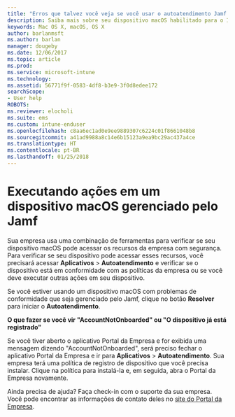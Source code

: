 ```yaml
---
title: "Erros que talvez você veja se você usar o autoatendimento Jamf | Microsoft Docs"
description: Saiba mais sobre seu dispositivo macOS habilitado para o Intune pelo Jamf.
keywords: Mac OS X, macOS, OS X
author: barlanmsft
ms.author: barlan
manager: dougeby
ms.date: 12/06/2017
ms.topic: article
ms.prod: 
ms.service: microsoft-intune
ms.technology: 
ms.assetid: 56771f9f-0583-4df8-b3e9-3f0d8edee172
searchScope:
- User help
ROBOTS: 
ms.reviewer: elocholi
ms.suite: ems
ms.custom: intune-enduser
ms.openlocfilehash: c8aa6ec1ad0e9ee9889307c6224c01f8661048b8
ms.sourcegitcommit: a41ad9988a8c14e6b15123a9ea9bc29ac437a4ce
ms.translationtype: HT
ms.contentlocale: pt-BR
ms.lasthandoff: 01/25/2018
---
```

# <a name="performing-actions-on-a-macos-device-managed-by-jamf"></a>Executando ações em um dispositivo macOS gerenciado pelo Jamf

Sua empresa usa uma combinação de ferramentas para verificar se seu dispositivo macOS pode acessar os recursos da empresa com segurança. Para verificar se seu dispositivo pode acessar esses recursos, você precisará acessar **Aplicativos** > **Autoatendimento** e verificar se o dispositivo está em conformidade com as políticas da empresa ou se você deve executar outras ações em seu dispositivo.

Se você estiver usando um dispositivo macOS com problemas de conformidade que seja gerenciado pelo Jamf, clique no botão **Resolver** para iniciar o **Autoatendimento**.

__O que fazer se você vir "AccountNotOnboarded" ou "O dispositivo já está registrado"__

Se você tiver aberto o aplicativo Portal da Empresa e for exibida uma mensagem dizendo "AccountNotOnboarded", será preciso fechar o aplicativo Portal da Empresa e ir para **Aplicativos** > **Autoatendimento**. Sua empresa terá uma política de registro de dispositivo que você precisa instalar. Clique na política para instalá-la e, em seguida, abra o Portal da Empresa novamente.

Ainda precisa de ajuda? Faça check-in com o suporte da sua empresa. Você pode encontrar as informações de contato deles no [site do Portal da Empresa](https://portal.manage.microsoft.com#HelpDeskDialog).

